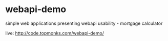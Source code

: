webapi-demo
============

simple web applications presenting webapi usability - mortgage calculator

live: http://code.topmonks.com/webapi-demo/
